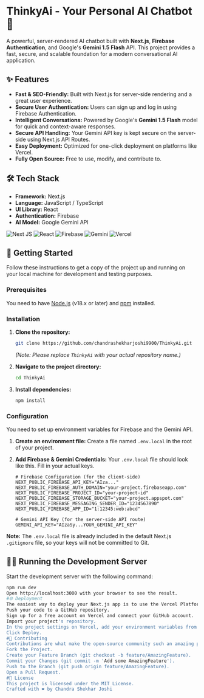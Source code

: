 # ThinkyAi - Your Personal AI Chatbot 🤖

A powerful, server-rendered AI chatbot built with **Next.js**, **Firebase Authentication**, and Google's **Gemini 1.5 Flash** API. This project provides a fast, secure, and scalable foundation for a modern conversational AI application.

<!-- Add a screenshot or a GIF of your project here for a better impression! -->


## ✨ Features

-   **Fast & SEO-Friendly:** Built with Next.js for server-side rendering and a great user experience.
-   **Secure User Authentication:** Users can sign up and log in using Firebase Authentication.
-   **Intelligent Conversations:** Powered by Google's **Gemini 1.5 Flash** model for quick and context-aware responses.
-   **Secure API Handling:** Your Gemini API key is kept secure on the server-side using Next.js API Routes.
-   **Easy Deployment:** Optimized for one-click deployment on platforms like Vercel.
-   **Fully Open Source:** Free to use, modify, and contribute to.

## 🛠️ Tech Stack

-   **Framework:** Next.js
-   **Language:** JavaScript / TypeScript
-   **UI Library:** React
-   **Authentication:** Firebase
-   **AI Model:** Google Gemini API

![Next JS](https://img.shields.io/badge/Next.js-000000?style=for-the-badge&logo=nextdotjs&logoColor=white)
![React](https://img.shields.io/badge/React-20232A?style=for-the-badge&logo=react&logoColor=61DAFB)
![Firebase](https://img.shields.io/badge/Firebase-FFCA28?style=for-the-badge&logo=firebase&logoColor=black)
![Gemini](https://img.shields.io/badge/Gemini_API-4285F4?style=for-the-badge&logo=google&logoColor=white)
![Vercel](https://img.shields.io/badge/Vercel-000000?style=for-the-badge&logo=vercel&logoColor=white)

## 🚀 Getting Started

Follow these instructions to get a copy of the project up and running on your local machine for development and testing purposes.

### Prerequisites

You need to have [Node.js](https://nodejs.org/) (v18.x or later) and [npm](https://www.npmjs.com/) installed.

### Installation

1.  **Clone the repository:**
    ```bash
    git clone https://github.com/chandrashekharjoshi9900/ThinkyAi.git
    ```
    *(Note: Please replace `ThinkyAi` with your actual repository name.)*

2.  **Navigate to the project directory:**
    ```bash
    cd ThinkyAi
    ```

3.  **Install dependencies:**
    ```bash
    npm install
    ```

### Configuration

You need to set up environment variables for Firebase and the Gemini API.

1.  **Create an environment file:**
    Create a file named `.env.local` in the root of your project.

2.  **Add Firebase & Gemini Credentials:**
    Your `.env.local` file should look like this. Fill in your actual keys.

    ```env
    # Firebase Configuration (for the client-side)
    NEXT_PUBLIC_FIREBASE_API_KEY="AIza..."
    NEXT_PUBLIC_FIREBASE_AUTH_DOMAIN="your-project.firebaseapp.com"
    NEXT_PUBLIC_FIREBASE_PROJECT_ID="your-project-id"
    NEXT_PUBLIC_FIREBASE_STORAGE_BUCKET="your-project.appspot.com"
    NEXT_PUBLIC_FIREBASE_MESSAGING_SENDER_ID="1234567890"
    NEXT_PUBLIC_FIREBASE_APP_ID="1:12345:web:abcd"

    # Gemini API Key (for the server-side API route)
    GEMINI_API_KEY="AIzaSy...YOUR_GEMINI_API_KEY"
    ```

**Note:** The `.env.local` file is already included in the default Next.js `.gitignore` file, so your keys will not be committed to Git.

## 🏃‍♂️ Running the Development Server

Start the development server with the following command:

```bash
npm run dev
Open http://localhost:3000 with your browser to see the result.
#🌐 Deployment
The easiest way to deploy your Next.js app is to use the Vercel Platform.
Push your code to a GitHub repository.
Sign up for a free account on Vercel and connect your GitHub account.
Import your project's repository.
In the project settings on Vercel, add your environment variables from the .env.local file.
Click Deploy.
#🤝 Contributing
Contributions are what make the open-source community such an amazing place to learn, inspire, and create. Any contributions you make are greatly appreciated.
Fork the Project.
Create your Feature Branch (git checkout -b feature/AmazingFeature).
Commit your Changes (git commit -m 'Add some AmazingFeature').
Push to the Branch (git push origin feature/AmazingFeature).
Open a Pull Request.
#📄 License
This project is licensed under the MIT License.
Crafted with ❤️ by Chandra Shekhar Joshi
